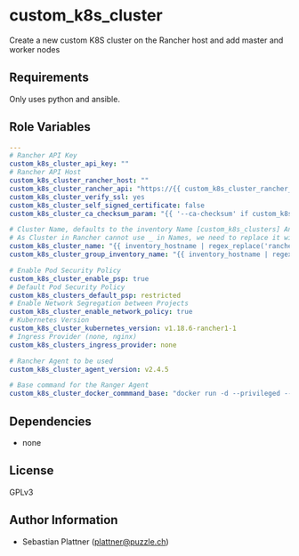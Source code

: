 custom_k8s_cluster
==================

Create a new custom K8S cluster on the Rancher host and add master and worker nodes

Requirements
------------

Only uses python and ansible.


Role Variables
--------------

```yaml
---
# Rancher API Key
custom_k8s_cluster_api_key: ""
# Rancher API Host
custom_k8s_cluster_rancher_host: ""
custom_k8s_cluster_rancher_api: "https://{{ custom_k8s_cluster_rancher_host }}/v3"
custom_k8s_cluster_verify_ssl: yes
custom_k8s_cluster_self_signed_certificate: false
custom_k8s_cluster_ca_checksum_param: "{{ '--ca-checksum' if custom_k8s_cluster_self_signed_certificate else '' }}"

# Cluster Name, defaults to the inventory Name [custom_k8s_clusters] Ansible Group without the 'rancher_' Prefix
# As Cluster in Rancher cannot use _ in Names, we need to replace it with -
custom_k8s_cluster_name: "{{ inventory_hostname | regex_replace('rancher_') | regex_replace('_','-') }}"
custom_k8s_cluster_group_inventory_name: "{{ inventory_hostname | regex_replace('rancher_') }}"

# Enable Pod Security Policy
custom_k8s_cluster_enable_psp: true
# Default Pod Security Policy
custom_k8s_clusters_default_psp: restricted
# Enable Network Segregation between Projects
custom_k8s_cluster_enable_network_policy: true
# Kubernetes Version
custom_k8s_cluster_kubernetes_version: v1.18.6-rancher1-1
# Ingress Provider (none, nginx)
custom_k8s_clusters_ingress_provider: none

# Rancher Agent to be used
custom_k8s_cluster_agent_version: v2.4.5

# Base command for the Ranger Agent
custom_k8s_cluster_docker_commmand_base: "docker run -d --privileged --restart=unless-stopped --net=host -v /etc/kubernetes:/etc/kubernetes -v /var/run:/var/run rancher/rancher-agent:{{ custom_k8s_cluster_agent_version}} --server https://{{ custom_k8s_cluster_rancher_host }}"
```

Dependencies
------------

* none

License
-------

GPLv3

Author Information
------------------

* Sebastian Plattner (plattner@puzzle.ch)
